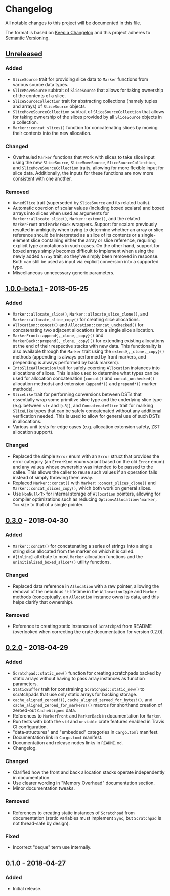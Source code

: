 # Changelog
All notable changes to this project will be documented in this file.

The format is based on [Keep a Changelog](http://keepachangelog.com/en/1.0.0/)
and this project adheres to [Semantic Versioning](http://semver.org/spec/v2.0.0.html).

## [Unreleased]
### Added
- `SliceSource` trait for providing slice data to `Marker` functions from
  various source data types.
- `SliceMoveSource` subtrait of `SliceSource` that allows for taking ownership
  of the contents of a slice.
- `SliceSourceCollection` trait for abstracting collections (namely tuples and
  arrays) of `SliceSource` objects.
- `SliceMoveSourceCollection` subtrait of `SliceSourceCollection` that allows
  for taking ownership of the slices provided by all `SliceSource` objects in
  a collection.
- `Marker::concat_slices()` function for concatenating slices by moving their
  contents into the new allocation.

### Changed
- Overhauled `Marker` functions that work with slices to take slice input
  using the new `SliceSource`, `SliceMoveSource`, `SliceSourceCollection`, and
  `SliceMoveSourceCollection` traits, allowing for more flexible input for
  slice data. Additionally, the inputs for these functions are now more
  consistent with one another.

### Removed
- `OwnedSlice` trait (superseded by `SliceSource` and its related traits).
- Automatic coercion of scalar values (including boxed scalars) and boxed
  arrays into slices when used as arguments for `Marker::allocate_slice()`,
  `Marker::extend()`, and the related `MarkerFront` and `MarkerBack` wrappers.
  Support for scalars previously resulted in ambiguity when trying to
  determine whether an array or slice reference should be interpreted as a
  slice of its contents or a single-element slice containing either the array
  or slice reference, requiring explicit type annotations in such cases. On
  the other hand, support for boxed arrays simply becomes difficult to
  implement when using the newly added `Array` trait, so they've simply been
  removed in response. Both can still be used as input via explicit conversion
  into a supported type.
- Miscellaneous unnecessary generic parameters.

## [1.0.0-beta.1] - 2018-05-25
### Added
- `Marker::allocate_slice()`, `Marker::allocate_slice_clone()`, and
  `Marker::allocate_slice_copy()` for creating slice allocations.
- `Allocation::concat()` and `Allocation::concat_unchecked()` for
  concatenating two adjacent allocations into a single slice allocation.
- `MarkerFront::append{,_clone,_copy}()` and
  `MarkerBack::prepend{,_clone,_copy}()` for extending existing allocations at
  the end of their respective stacks with new data. This functionality is also
  available through the `Marker` trait using the `extend{,_clone,_copy}()`
  methods (appending is always performed by front markers, and prepending is
  always performed by back markers).
- `IntoSliceAllocation` trait for safely coercing `Allocation` instances into
  allocations of slices. This is also used to determine what types can be used
  for allocation concatenation (`concat()` and `concat_unchecked()` allocation
  methods) and extension (`append*()` and `prepend*()` marker methods).
- `SliceLike` trait for performing conversions between DSTs that essentially
  wrap some primitive slice type and the underlying slice type (e.g. between
  `str` and `[u8]`), and `ConcatenateSlice` trait for marking `SliceLike`
  types that can be safely concatenated without any additional verification
  needed. This is used to allow for general use of such DSTs in allocations.
- Various unit tests for edge cases (e.g. allocation extension safety, ZST
  allocation support).

### Changed
- Replaced the simple `Error` enum with an `Error` struct that provides the
  error category (an `ErrorKind` enum variant based on the old `Error` enum)
  and any values whose ownership was intended to be passed to the callee. This
  allows the caller to reuse such values if an operation fails instead of
  simply throwing them away.
- Replaced `Marker::concat()` with `Marker::concat_slices_clone()` and
  `Marker::concat_slices_copy()`, which both work on general slices.
- Use `NonNull<T>` for internal storage of `Allocation` pointers, allowing for
  compiler optimizations such as reducing `Option<Allocation<'marker, T>>`
  size to that of a single pointer.

## [0.3.0] - 2018-04-30
### Added
- `Marker::concat()` for concatenating a series of strings into a single
  string slice allocated from the marker on which it is called.
- `#[inline]` attribute to most `Marker` allocation functions and the
  `uninitialized_boxed_slice*()` utility functions.

### Changed
- Replaced data reference in `Allocation` with a raw pointer, allowing the
  removal of the nebulous `'t` lifetime in the `Allocation` type and `Marker`
  methods (conceptually, an `Allocation` instance owns its data, and this
  helps clarify that ownership).

### Removed
- Reference to creating static instances of `Scratchpad` from README
  (overlooked when correcting the crate documentation for version 0.2.0).

## [0.2.0] - 2018-04-29
### Added
- `Scratchpad::static_new()` function for creating scratchpads backed by
  static arrays without having to pass array instances as function parameters.
- `StaticBuffer` trait for constraining `Scratchpad::static_new()` to
  scratchpads that use only static arrays for backing storage.
- `cache_aligned_zeroed!()`, `cache_aligned_zeroed_for_bytes!()`, and
  `cache_aligned_zeroed_for_markers!()` macros for shorthand creation of
  zeroed-out `CacheAligned` data.
- References to `MarkerFront` and `MarkerBack` in documentation for `Marker`.
- Run tests with both the `std` and `unstable` crate features enabled in
  Travis CI configuration.
- "data-structures" and "embedded" categories in `Cargo.toml` manifest.
- Documentation link in `Cargo.toml` manifest.
- Documentation and release nodes links in `README.md`.
- Changelog.

### Changed
- Clarified how the front and back allocation stacks operate independently in
  documentation.
- Use clearer wording in "Memory Overhead" documentation section.
- Minor documentation tweaks.

### Removed
- References to creating static instances of `Scratchpad` from documentation
  (static variables must implement `Sync`, but `Scratchpad` is not thread-safe
  by design).

### Fixed
- Incorrect "deque" term use internally.

## 0.1.0 - 2018-04-27
### Added
- Initial release.

[Unreleased]: https://github.com/okready/scratchpad/compare/v1.0.0-beta.1...HEAD
[1.0.0-beta.1]: https://github.com/okready/scratchpad/compare/0.3.0...v1.0.0-beta.1
[0.3.0]: https://github.com/okready/scratchpad/compare/0.2.0...0.3.0
[0.2.0]: https://github.com/okready/scratchpad/compare/0.1.0...0.2.0
